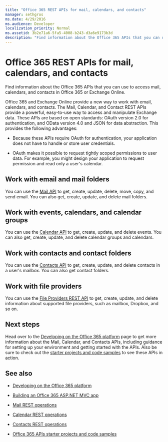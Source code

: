 ```yaml
---
title: "Office 365 REST APIs for mail, calendars, and contacts"
manager: sethgros
ms.date: 4/29/2016
ms.audience: Developer
localization_priority: Normal
ms.assetid: 3b2e71a6-5fa5-4008-b243-d3a6e9173b3d
description: "Find information about the Office 365 APIs that you can use to access mail, calendars, and contacts in Office 365 or Exchange Online."
---
```


# Office 365 REST APIs for mail, calendars, and contacts

Find information about the Office 365 APIs that you can use to access mail, calendars, and contacts in Office 365 or Exchange Online.
  
Office 365 and Exchange Online provide a new way to work with email, calendars, and contacts. The Mail, Calendar, and Contact REST APIs provide a powerful, easy-to-use way to access and manipulate Exchange data. These APIs are based on open standards: OAuth version 2.0 for authentication, and OData version 4.0 and JSON for data abstraction. This provides the following advantages:
  
- Because these APIs require OAuth for authentication, your application does not have to handle or store user credentials.
    
- OAuth makes it possible to request tightly scoped permissions to user data. For example, you might design your application to request permission and read only a user's calendar.
    
## Work with email and mail folders

You can use the [Mail API](http://msdn.microsoft.com/office/office365/api/mail-rest-operations%28Office.15%29.aspx) to get, create, update, delete, move, copy, and send email. You can also get, create, update, and delete mail folders. 
  
## Work with events, calendars, and calendar groups

You can use the [Calendar API](http://msdn.microsoft.com/office/office365/api/calendar-rest-operations%28Office.15%29.aspx) to get, create, update, and delete events. You can also get, create, update, and delete calendar groups and calendars. 
  
## Work with contacts and contact folders

You can use the [Contacts API](http://msdn.microsoft.com/office/office365/api/contacts-rest-operations%28Office.15%29.aspx) to get, create, update, and delete contacts in a user's mailbox. You can also get contact folders. 
  
## Work with file providers

You can use the [File Providers REST API](http://msdn.microsoft.com/library/8bab5403-de68-4b49-ab19-9a6470f2a2ce%28Office.15%29.aspx) to get, create, update, and delete information about supported file providers, such as mailbox, Dropbox, and so on. 
  
## Next steps

Head over to the [Developing on the Office 365 platform](http://msdn.microsoft.com/office/office365/howto/platform-development-overview%28Office.15%29.aspx) page to get more information about the Mail, Calendar, and Contacts APIs, including guidance for setting up your environment and getting started with the APIs. Also be sure to check out the [starter projects and code samples](http://msdn.microsoft.com/office/office365/howto/Starter-projects-and-code-samples%28Office.15%29.aspx) to see these APIs in action. 
  
## See also


- [Developing on the Office 365 platform](http://msdn.microsoft.com/office/office365/howto/platform-development-overview%28Office.15%29.aspx)
    
- [Building an Office 365 ASP.NET MVC app](http://msdn.microsoft.com/office/office365/howto/Build-your-first-ASPNET-MVC-app%28Office.15%29.aspx)
    
- [Mail REST operations](http://msdn.microsoft.com/office/office365/api/mail-rest-operations%28Office.15%29.aspx)
    
- [Calendar REST operations](http://msdn.microsoft.com/office/office365/api/calendar-rest-operations%28Office.15%29.aspx)
    
- [Contacts REST operations](http://msdn.microsoft.com/office/office365/api/contacts-rest-operations%28Office.15%29.aspx)
    
- [Office 365 APIs starter projects and code samples](http://msdn.microsoft.com/office/office365/howto/Starter-projects-and-code-samples%28Office.15%29.aspx)
    

